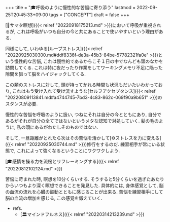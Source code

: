+++
title = "🎓呼吸のように慢性的な苦悩に寄り添う"
lastmod = 2022-09-25T20:45:33+09:00
tags = ["CONCEPT"]
draft = false
+++

[📝サマタ瞑想]({{< relref "20220918175213.md" >}})において呼吸が重視されるが, これは呼吸がいつも自分の今と共にあることで使いやすいという理由がある.

同様にして, いわゆる[ループストレス]({{< relref "20220925030300.md#ddf8336f-de3a-45b3-84be-57782321fa0e" >}})という慢性的な苦悩, これは慢性的であるからこそ１日の中でなんども頭のなかを訪問してくる. これは特に夜だったり作業をしてワーキングメモリ不足に陥った隙間を狙って脳をハイジャックしてくる.

この類のストレスに対して, 頭が持ってかれる時間も状況もだいたいわかっており, これはもう受け入れて受け流すような[セルフアクセプタンス]({{< relref "20220809113841.md#a4744745-7bd3-4c83-862c-069f90a9b651" >}})のスタンスが必要.

慢性的な苦悩を呼吸のように扱い, つねにそれは自分の今とともにあり, 自分であるがそれが自分の全てではないというメタな認知で対処していく. 髪の毛のように, 私の頭にあるがわたしそのものではない.

そして, 一旦距離がとれたら次はその苦悩を活かして[⚙ストレスを力に変える]({{< relref "20220925030744.md" >}})修行をするのだ. 練習相手が常にいる状態で, これによって強くなるということにワクワクしよう.

[🎓感情を操る力を流桜とリフレーミングする]({{< relref "20220812102124.md" >}})

苦悩に苛まれた時, 瞑想を10分くらいする. そうすると5分くらいを過ぎたあたりからいつもより深く瞑想できることを発見した. 具体的には, 身体感覚として, 脳の血流の流れを心臓の鼓動とともに感じることが出来る. 苦悩を練習相手にして脳の血流の増加を感じる, この感覚を鍛えていく.

-   refs.
    -   [🏛マインドフルネス]({{< relref "20220314213239.md" >}})
